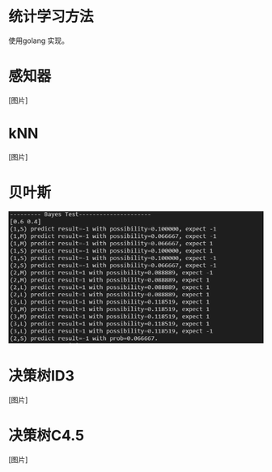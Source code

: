# 统计学习方法
使用golang 实现。

# 感知器
[图片]

# kNN
[图片]

# 贝叶斯
![image](https://raw.githubusercontent.com/MacroXJTU/machine-learning/master/pics/bayes.png)

# 决策树ID3
[图片]

# 决策树C4.5
[图片]
